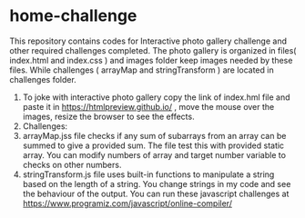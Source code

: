 # home-challenge
This repository contains codes for Interactive photo gallery challenge and other required challenges completed. The photo gallery is organized in files( index.html and index.css ) and images folder keep images needed by these files. While challenges ( arrayMap and stringTransform ) are located in challenges folder.

1. To joke with interactive photo gallery copy the link of index.hml file and paste it in https://htmlpreview.github.io/ , move the mouse over the images, resize the browser to see the effects.
2. Challenges:
3. arrayMap.jss file checks if any sum of subarrays from an array can be summed to give a provided sum. The file test this with provided static array. You can modify numbers of array and target number variable to checks on other numbers.
4. stringTransform.js file uses built-in functions to manipulate a string based on the length of a string. You change strings in my code and see the behaviour of the output.
You can run these javascript challenges at https://www.programiz.com/javascript/online-compiler/
